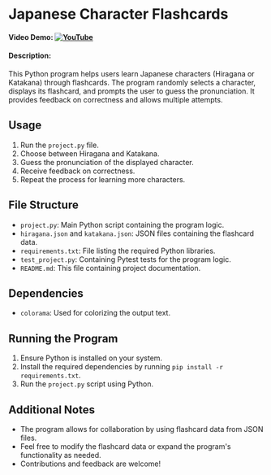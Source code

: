 # Japanese Character Flashcards

#### Video Demo: [![YouTube](https://img.shields.io/badge/-YouTube-red?style=flat&logo=youtube&logoColor=white)](https://youtu.be/rBpWYcpnjSM)


#### Description:
This Python program helps users learn Japanese characters (Hiragana or Katakana) through flashcards. The program randomly selects a character, displays its flashcard, and prompts the user to guess the pronunciation. It provides feedback on correctness and allows multiple attempts.

## Usage
1. Run the `project.py` file.
2. Choose between Hiragana and Katakana.
3. Guess the pronunciation of the displayed character.
4. Receive feedback on correctness.
5. Repeat the process for learning more characters.

## File Structure
- `project.py`: Main Python script containing the program logic.
- `hiragana.json` and `katakana.json`: JSON files containing the flashcard data.
- `requirements.txt`: File listing the required Python libraries.
- `test_project.py`: Containing Pytest tests for the program logic.
- `README.md`: This file containing project documentation.

## Dependencies
- `colorama`: Used for colorizing the output text.

## Running the Program
1. Ensure Python is installed on your system.
2. Install the required dependencies by running `pip install -r requirements.txt`.
3. Run the `project.py` script using Python.

## Additional Notes
- The program allows for collaboration by using flashcard data from JSON files.
- Feel free to modify the flashcard data or expand the program's functionality as needed.
- Contributions and feedback are welcome!

